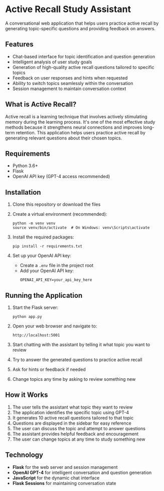 # Active Recall Study Assistant

A conversational web application that helps users practice active recall by generating topic-specific questions and providing feedback on answers.

## Features

- Chat-based interface for topic identification and question generation
- Intelligent analysis of user study goals
- Generation of high-quality active recall questions tailored to specific topics
- Feedback on user responses and hints when requested
- Ability to switch topics seamlessly within the conversation
- Session management to maintain conversation context

## What is Active Recall?

Active recall is a learning technique that involves actively stimulating memory during the learning process. It's one of the most effective study methods because it strengthens neural connections and improves long-term retention. This application helps users practice active recall by generating relevant questions about their chosen topics.

## Requirements

- Python 3.6+
- Flask
- OpenAI API key (GPT-4 access recommended)

## Installation

1. Clone this repository or download the files

2. Create a virtual environment (recommended):
   ```
   python -m venv venv
   source venv/bin/activate  # On Windows: venv\Scripts\activate
   ```

3. Install the required packages:
   ```
   pip install -r requirements.txt
   ```

4. Set up your OpenAI API key:
   - Create a `.env` file in the project root 
   - Add your OpenAI API key:
     ```
     OPENAI_API_KEY=your_api_key_here
     ```

## Running the Application

1. Start the Flask server:
   ```
   python app.py
   ```

2. Open your web browser and navigate to:
   ```
   http://localhost:5001
   ```

3. Start chatting with the assistant by telling it what topic you want to review
4. Try to answer the generated questions to practice active recall
5. Ask for hints or feedback if needed
6. Change topics any time by asking to review something new

## How it Works

1. The user tells the assistant what topic they want to review
2. The application identifies the specific topic using GPT-4
3. It generates 10 active recall questions tailored to that topic
4. Questions are displayed in the sidebar for easy reference
5. The user can discuss the topic and attempt to answer questions
6. The assistant provides helpful feedback and encouragement
7. The user can change topics at any time to study something new

## Technology

- **Flask** for the web server and session management
- **OpenAI GPT-4** for intelligent conversation and question generation
- **JavaScript** for the dynamic chat interface
- **Flask Sessions** for maintaining conversation state
